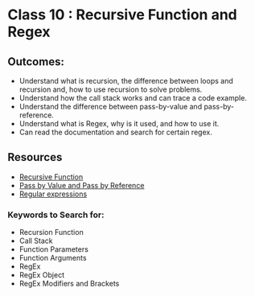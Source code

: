 # Class 10 : Recursive Function and Regex


## Outcomes:
- Understand what is recursion, the difference between loops and recursion and, how to use recursion to solve problems.
- Understand how the call stack works and can trace a code example.
- Understand the difference between pass-by-value and pass-by-reference.
- Understand what is Regex, why is it used, and how to use it.
- Can read the documentation and search for certain regex.

## Resources
* [Recursive Function](https://www.javascripttutorial.net/javascript-recursive-function/)
* [Pass by Value and Pass by Reference](https://www.geeksforgeeks.org/pass-by-value-and-pass-by-reference-in-javascript/)
* [Regular expressions](https://developer.mozilla.org/en-US/docs/Web/JavaScript/Guide/Regular_Expressions)

### Keywords to Search for: 
* Recursion Function
* Call Stack
* Function Parameters
* Function Arguments
* RegEx
* RegEx Object
* RegEx Modifiers and Brackets